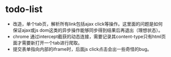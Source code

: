 # todo-list

* 改造，单个tab页，解析所有link包括ajax click等操作。这里面的问题是如何保证ajax或js dom这类的异步操作能够同步得到结果后再退出（理想状态）。
* chrome 通过intercept截获的动态连接，需要记录其content-type只有html页面才需要新打开一个tab进行爬取。
* 提交表单指向内部的iframe时，后面js click点击会出一些奇怪的bug。